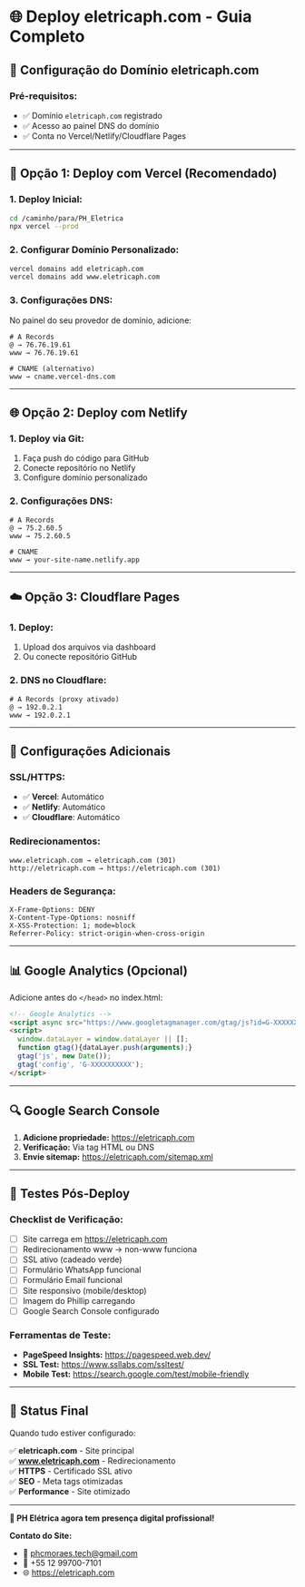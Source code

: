 # 🌐 Deploy eletricaph.com - Guia Completo

## 🎯 **Configuração do Domínio eletricaph.com**

### **Pré-requisitos:**
- ✅ Domínio `eletricaph.com` registrado
- ✅ Acesso ao painel DNS do domínio
- ✅ Conta no Vercel/Netlify/Cloudflare Pages

---

## 🚀 **Opção 1: Deploy com Vercel (Recomendado)**

### **1. Deploy Inicial:**
```bash
cd /caminho/para/PH_Eletrica
npx vercel --prod
```

### **2. Configurar Domínio Personalizado:**
```bash
vercel domains add eletricaph.com
vercel domains add www.eletricaph.com
```

### **3. Configurações DNS:**
No painel do seu provedor de domínio, adicione:

```dns
# A Records
@ → 76.76.19.61
www → 76.76.19.61

# CNAME (alternativo)
www → cname.vercel-dns.com
```

---

## 🌐 **Opção 2: Deploy com Netlify**

### **1. Deploy via Git:**
1. Faça push do código para GitHub
2. Conecte repositório no Netlify
3. Configure domínio personalizado

### **2. Configurações DNS:**
```dns
# A Records
@ → 75.2.60.5
www → 75.2.60.5

# CNAME
www → your-site-name.netlify.app
```

---

## ☁️ **Opção 3: Cloudflare Pages**

### **1. Deploy:**
1. Upload dos arquivos via dashboard
2. Ou conecte repositório GitHub

### **2. DNS no Cloudflare:**
```dns
# A Records (proxy ativado)
@ → 192.0.2.1
www → 192.0.2.1
```

---

## 🔧 **Configurações Adicionais**

### **SSL/HTTPS:**
- ✅ **Vercel**: Automático
- ✅ **Netlify**: Automático  
- ✅ **Cloudflare**: Automático

### **Redirecionamentos:**
```
www.eletricaph.com → eletricaph.com (301)
http://eletricaph.com → https://eletricaph.com (301)
```

### **Headers de Segurança:**
```
X-Frame-Options: DENY
X-Content-Type-Options: nosniff
X-XSS-Protection: 1; mode=block
Referrer-Policy: strict-origin-when-cross-origin
```

---

## 📊 **Google Analytics (Opcional)**

Adicione antes do `</head>` no index.html:

```html
<!-- Google Analytics -->
<script async src="https://www.googletagmanager.com/gtag/js?id=G-XXXXXXXXXX"></script>
<script>
  window.dataLayer = window.dataLayer || [];
  function gtag(){dataLayer.push(arguments);}
  gtag('js', new Date());
  gtag('config', 'G-XXXXXXXXXX');
</script>
```

---

## 🔍 **Google Search Console**

1. **Adicione propriedade:** https://eletricaph.com
2. **Verificação:** Via tag HTML ou DNS
3. **Envie sitemap:** https://eletricaph.com/sitemap.xml

---

## 📱 **Testes Pós-Deploy**

### **Checklist de Verificação:**
- [ ] Site carrega em https://eletricaph.com
- [ ] Redirecionamento www → non-www funciona
- [ ] SSL ativo (cadeado verde)
- [ ] Formulário WhatsApp funcional
- [ ] Formulário Email funcional
- [ ] Site responsivo (mobile/desktop)
- [ ] Imagem do Phillip carregando
- [ ] Google Search Console configurado

### **Ferramentas de Teste:**
- **PageSpeed Insights:** https://pagespeed.web.dev/
- **SSL Test:** https://www.ssllabs.com/ssltest/
- **Mobile Test:** https://search.google.com/test/mobile-friendly

---

## 🎉 **Status Final**

Quando tudo estiver configurado:

✅ **eletricaph.com** - Site principal  
✅ **www.eletricaph.com** - Redirecionamento  
✅ **HTTPS** - Certificado SSL ativo  
✅ **SEO** - Meta tags otimizadas  
✅ **Performance** - Site otimizado  

---

**🚀 PH Elétrica agora tem presença digital profissional!**

**Contato do Site:**
- 📧 phcmoraes.tech@gmail.com
- 📱 +55 12 99700-7101
- 🌐 https://eletricaph.com
